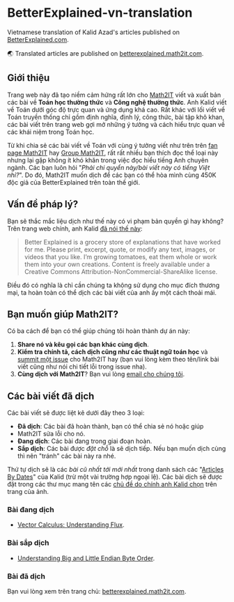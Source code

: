 # BetterExplained-vn-translation

Vietnamese translation of Kalid Azad's articles published on [BetterExplained.com](https://betterexplained.com/).

🌏 Translated articles are published on [betterexplained.math2it.com](https://betterexplained.math2it.com).

## Giới thiệu

Trang web này đã tạo niềm cảm hứng rất lớn cho [Math2IT](http://math2it.com) viết và xuất bản các bài về **Toán học thường thức** và **Công nghệ thường thức**. Anh Kalid viết về Toán dưới góc độ trực quan và ứng dụng khá cao. Rất khác với lối viết về Toán truyền thống chỉ gồm định nghĩa, định lý, công thức, bài tập khô khan, các bài viết trên trang web gợi mở những ý tưởng và cách hiểu trực quan về các khái niệm trong Toán học.

Từ khi chia sẻ các bài viết về Toán với cùng ý tưởng viết như trên trên [fan page Math2IT](https://facebook.com/math2IT/) hay [Group Math2IT](https://www.facebook.com/groups/math2it/), rất rất nhiều bạn thích đọc thể loại này nhưng lại gặp không ít khó khăn trong việc đọc hiểu tiếng Anh chuyên ngành. Các bạn luôn hỏi "_Phải chi quyển này/bài viết này có tiếng Việt nhỉ?_". Do đó, Math2IT muốn dịch để các bạn có thể hòa mình cùng 450K độc giả của BetterExplained trên toàn thế giới.

## Vấn đề pháp lý?

Bạn sẽ thắc mắc liệu dịch như thế này có vi phạm bản quyền gì hay không? Trên trang web chính, anh Kalid [đã nói thế này](https://betterexplained.com/about/):

> Better Explained is a grocery store of explanations that have worked for me. Please print, excerpt, quote, or modify any text, images, or videos that you like. I’m growing tomatoes, eat them whole or work them into your own creations. Content is freely available under a Creative Commons Attribution-NonCommercial-ShareAlike license.

Điều đó có nghĩa là chỉ cần chúng ta không sử dụng cho mục đích thương mại, ta hoàn toàn có thể dịch các bài viết của anh ấy một cách thoải mái.

## Bạn muốn giúp Math2IT?

Có ba cách để bạn có thể giúp chúng tôi hoàn thành dự án này:

1. **Share nó và kêu gọi các bạn khác cùng dịch**. 
2. **Kiểm tra chính tả, cách dịch cũng như các thuật ngữ toán học** và [summit một issue](https://github.com/math2it/BetterExplained-vn-translation/issues) cho Math2IT hay \(bạn vui lòng kèm theo tên/link bài viết cũng như nói chi tiết lỗi trong issue nha\).
3. **Cùng dịch với Math2IT**? Bạn vui lòng [email cho chúng tôi](mailto:math2itblog@gmail.com).

## Các bài viết đã dịch

Các bài viết sẽ được liệt kê dưới đây theo 3 loại:

* **Đã dịch**: Các bài đã hoàn thành, bạn có thể chia sẻ nó hoặc giúp 
* Math2IT sửa lỗi cho nó.
* **Đang dịch**: Các bài đang trong giai đoạn hoàn.
* **Sắp dịch**: Các bài được _đặt chỗ_ là sẽ dịch tiếp. Nếu bạn muốn dịch cùng thì nên "tránh" các bài này ra nhé.

Thứ tự dịch sẽ là các _bài cũ nhất tới mới nhất_ trong danh sách các "[Articles By Dates](https://betterexplained.com/archives/)" của Kalid \(trừ một vài trường hợp ngoại lệ\). Các bài dịch sẽ được đặt trong các thư mục mang tên các [chủ đề do chính anh Kalid chọn](https://betterexplained.com/archives/) trên trang của ảnh.

### Bài đang dịch

* [Vector Calculus: Understanding Flux](https://betterexplained.com/articles/flux/).

### Bài sắp dịch

* [Understanding Big and Little Endian Byte Order](https://betterexplained.com/articles/understanding-big-and-little-endian-byte-order/).

### Bài đã dịch

Bạn vui lòng xem trên trang chủ: [betterexplained.math2it.com](https://betterexplained.math2it.com).

